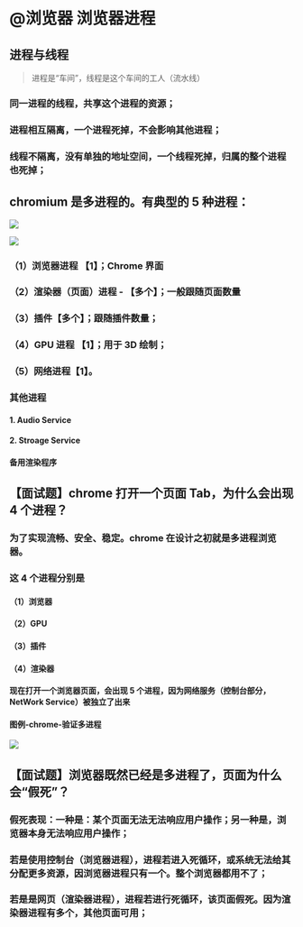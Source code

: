 # @浏览器 浏览器进程

## 进程与线程

> 进程是“车间”，线程是这个车间的工人（流水线）

### 同一进程的线程，共享这个进程的资源；

### 进程相互隔离，一个进程死掉，不会影响其他进程；

### 线程不隔离，没有单独的地址空间，一个线程死掉，归属的整个进程也死掉；

## chromium 是多进程的。有典型的 5 种进程：

![](https://api2.mubu.com/v3/document_image/81e54b38-2d1e-4b3b-b9a9-e77e17d34338-371922.jpg)

![](https://api2.mubu.com/v3/document_image/93190baa-1097-4651-a1e2-3aa25cf6dde6-371922.jpg)

### （1）**浏览器进程** 【1】；Chrome 界面

### （2）**渲染器（页面）进程** - 【多个】；一般跟随页面数量

### （3）**插件**【多个】；跟随插件数量；

### （4）**GPU 进程** 【1】；用于 3D 绘制；

### （5）网络进程【1】。

### 其他进程

#### 1. Audio Service

#### 2. Stroage Service

#### 备用渲染程序

## 【面试题】chrome 打开一个页面 Tab，为什么会出现 4 个进程？

### 为了实现流畅、安全、稳定。chrome 在设计之初就是多进程浏览器。

### 这 4 个进程分别是

#### **（1）浏览器**

#### **（2）GPU**

#### **（3）插件**

#### **（4）渲染器**

#### 现在打开一个浏览器页面，会出现 5 个进程，因为网络服务（控制台部分，NetWork Service）被独立了出来

#### 图例-chrome-验证多进程

![](https://api2.mubu.com/v3/document_image/81e54b38-2d1e-4b3b-b9a9-e77e17d34338-371922.jpg)

## 【面试题】浏览器既然已经是多进程了，页面为什么会“假死”？

### 假死表现：一种是：某个页面无法无法响应用户操作；另一种是，浏览器本身无法响应用户操作；

### 若是使用控制台（**浏览器进程**），进程若进入死循环，或系统无法给其分配更多资源，因**浏览器进程只有一个**。整个浏览器都用不了；

### 若是是网页（**渲染器进程**），进程若进行死循环，该页面假死。因为**渲染器进程有多个**，其他页面可用；
